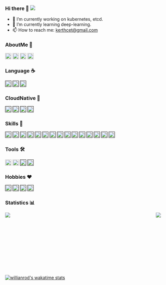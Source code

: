 ### Hi there 👋 ![](https://visitor-badge.glitch.me/badge?page_id=kerthcet.kerthcet)
- 🔭 I’m currently working on kubernetes, etcd.
- 🌱 I’m currently learning deep-learning.
- 📫 How to reach me: kerthcet@gmail.com
<!-- ![Made with love in China](https://madewithlove.now.sh/cn?heart=true&colorB=%23e13748)
[![Open Source Love](https://badges.frapsoft.com/os/v2/open-source.svg?v=103)](https://github.com/ellerbrock/open-source-badges/) -->
<!-- [![Bash Shell](https://badges.frapsoft.com/bash/v1/bash.png?v=103)](https://github.com/ellerbrock/open-source-badges/) -->

### AboutMe 🥷
<a href="https://www.kerthcet.com"><img src="https://img.shields.io/badge/kerthcet.com-1ac6ff.svg?&style=flat&logo=aboutdotme&logoColor=white" height=20></a>
<a href="https://mp.weixin.qq.com/mp/homepage?__biz=MzU3NDk5Nzc2OQ==&hid=2&sn=615b686877a034a9a6af601decc23da9&scene=18#wechat_redirect"><img src="https://img.shields.io/badge/TechTrek-9e600.svg?&style=flat&logo=wechat&logoColor=white" height=20></a>
<a href="https://leetcode-cn.com/u/kerthcet/"><img src="https://img.shields.io/badge/LeetCode-ff9933.svg?&style=flat&logo=leetcode&logoColor=white" height=20></a>
<a href="https://wakatime.com/@kerthcet"><img src="https://img.shields.io/badge/Wakatime-0066cc.svg?&style=flat&logo=wakatime&logoColor=white" height=20></a>
</br>

### Language ☕️
<a href=""><img src="https://img.shields.io/badge/Go-0099ff.svg?&style=flat&logo=go&logoColor=white" height=20></a>
<a href=""><img src="https://img.shields.io/badge/Python-ffdb4d.svg?&style=flat&logo=python&logoColor=white" height=20></a>
<a href=""><img src="https://img.shields.io/badge/Ruby-e60000.svg?&style=flat&logo=ruby&logoColor=white" height=20></a>
</br>

### CloudNative 🌊
<a href=""><img src="https://img.shields.io/badge/Kubernetes-4d4dff.svg?&style=flat&logo=Kubernetes&logoColor=white" height=20></a>
<a href=""><img src="https://img.shields.io/badge/Prometheus-ff5c33.svg?&style=flat&logo=prometheus&logoColor=white" height=20></a>
<a href=""><img src="https://img.shields.io/badge/Harbor-00cc00.svg?&style=flat&logo=harbor&logoColor=white" height=20></a>
<a href=""><img src="https://img.shields.io/badge/Helm-2929a3.svg?&style=flat&logo=helm&logoColor=white" height=20></a>

### Skills 🌲
<a href=""><img src="https://img.shields.io/badge/MySQL-006699.svg?&style=flat&logo=mysql&logoColor=white" height=20></a>
<a href=""><img src="https://img.shields.io/badge/MongoDB-009933.svg?&style=flat&logo=mongodb&logoColor=white" height=20></a>
<a href=""><img src="https://img.shields.io/badge/ElasticSearch-e6b800.svg?&style=flat&logo=elasticsearch&logoColor=white" height=20></a>
<a href=""><img src="https://img.shields.io/badge/GraphQL-ff4da6.svg?&style=flat&logo=graphql&logoColor=white" height=20></a>
<a href=""><img src="https://img.shields.io/badge/Kafka-000000.svg?&style=flat&logo=apachekafka&logoColor=white" height=20></a>
<a href=""><img src="https://img.shields.io/badge/RocketMQ-ff6600.svg?&style=flat&logo=apacherocketmq&logoColor=white" height=20></a>
<a href=""><img src="https://img.shields.io/badge/Redis-b30000.svg?&style=flat&logo=redis&logoColor=white" height=20></a>
<a href=""><img src="https://img.shields.io/badge/Celery-b2ff1a.svg?&style=flat&logo=celery&logoColor=white" height=20></a>
<a href=""><img src="https://img.shields.io/badge/Django-004d00.svg?&style=flat&logo=django&logoColor=white" height=20></a>
<a href=""><img src="https://img.shields.io/badge/Rails-e60000.svg?&style=flat&logo=rubyonrails&logoColor=white" height=20></a>
<a href=""><img src="https://img.shields.io/badge/Flask-000000.svg?&style=flat&logo=flask&logoColor=white" height=20></a>
<a href=""><img src="https://img.shields.io/badge/Sentry-000000.svg?&style=flat&logo=sentry&logoColor=white" height=20></a>
<a href=""><img src="https://img.shields.io/badge/Kibana-ff1a8c.svg?&style=flat&logo=kibana&logoColor=white" height=20></a>
<a href=""><img src="https://img.shields.io/badge/Grafana-ff9933.svg?&style=flat&logo=grafana&logoColor=white" height=20></a>
<a href=""><img src="https://img.shields.io/badge/Scrum-ff8000.svg?&style=flat&logo=scrumalliance&logoColor=white" height=20></a>
</br>

### Tools 🛠
<a href="https://github.com/kerthcet/ide"><img src="https://img.shields.io/badge/Vim-008000.svg?&style=flat&logo=vim&logoColor=white" height=20></a>
<a href="https://github.com/kerthcet/ide"><img src="https://img.shields.io/badge/Tmux-008000.svg?&style=flat&logo=tmux&logoColor=white" height=20></a>
<a href=""><img src="https://img.shields.io/badge/docker-4d79ff.svg?&style=flat&logo=docker&logoColor=white" height=20></a>
<a href=""><img src="https://img.shields.io/badge/Chrome-668cff.svg?&style=flat&logo=googlechrome&logoColor=white" height=20></a>
</br>

### Hobbies ❤️
<a href=""><img src="https://img.shields.io/badge/NBA-006bb3.svg?&style=flat&logo=Nba&logoColor=white" height=20></a>
<a href=""><img src="https://img.shields.io/badge/PremierLeague-330066.svg?&style=flat&logo=premierleague&logoColor=white" height=20></a>
<a href=""><img src="https://img.shields.io/badge/UFC-ff471a.svg?&style=flat&logo=ufc&logoColor=white" height=20></a>
<a href=""><img src="https://img.shields.io/badge/FIFA-0047b3.svg?&style=flat&logo=fifa&logoColor=white" height=20></a>
</br>

### Statistics  📊️
<a href="https://www.kerthcet.com">
  <img align="left" src="https://github-readme-stats.vercel.app/api?username=kerthcet&show_icons=true&count_private=true" />
</a>

<a href="https://www.kerthcet.com">
  <img align="right" src="https://github-readme-stats.vercel.app/api/top-langs/?username=kerthcet&langs_count=5" />
</a>
<br>
<br>
<br>
<br>
<br>
<br>
<br>
<br>
<br>
<br>
<br>

[![willianrod's wakatime stats](https://github-readme-stats.vercel.app/api/wakatime?username=kerthcet&layout=compact)](https://wakatime.com/@kerthcet)



<!--
**kerthcet/kerthcet** is a ✨ _special_ ✨ repository because its `README.md` (this file) appears on your GitHub profile.

Here are some ideas to get you started:

- 🔭 I’m currently working on ...
- 🌱 I’m currently learning ...
- 👯 I’m looking to collaborate on ...
- 🤔 I’m looking for help with ...
- 💬 Ask me about ...
- 📫 How to reach me: ...
- 😄 Pronouns: ...
- ⚡ Fun fact: ...
-->
